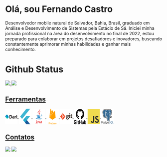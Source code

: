 # Olá, sou Fernando Castro

Desenvolvedor mobile natural de Salvador, Bahia, Brasil, graduado em Análise e Desenvolvimento de Sistemas pela Estácio de Sá. Iniciei minha jornada profissional na área do desenvolvimento no final de 2022, estou preparado para colaborar em projetos desafiadores e inovadores, buscando constantemente aprimorar minhas habilidades e ganhar mais conhecimento.


# Github Status

 <div>
  <a href="https://github.com/fnando721">
  <img height="180em" src="https://github-readme-stats.vercel.app/api?username=fnando721&show_icons=true&theme=dracula&include_all_commits=true&count_private=true"/>
  <img height="180em" src="https://github-readme-stats.vercel.app/api/top-langs/?username=fnando721&layout=compact&langs_count=16&theme=dracula"/>
</div>



## Ferramentas


<div style="display: inline_block">
<img align="center" alt="Fernando-dart" height="50" width="40" src="https://github.com/devicons/devicon/blob/v2.15.1/icons/dart/dart-original-wordmark.svg"/>
  <img align="center" alt="Fernando-flutter" height="50" width="40" src="https://github.com/devicons/devicon/blob/v2.15.1/icons/flutter/flutter-original.svg"/>
  <img align="center" alt="Fernando-java" height="50" width="40" src="https://github.com/devicons/devicon/blob/v2.15.1/icons/java/java-original-wordmark.svg" /> 
  <img align="center" alt="Fernando-firebase" height="50" width="40" src="https://github.com/devicons/devicon/blob/v2.15.1/icons/firebase/firebase-plain-wordmark.svg" /> 
  <img align="center" alt="Fernando-git" height="50" width="40" src="https://github.com/devicons/devicon/blob/v2.15.1/icons/git/git-original-wordmark.svg" /> 
  <img align="center" alt="Fernando-github" height="50" width="40" src="https://github.com/devicons/devicon/blob/v2.15.1/icons/github/github-original-wordmark.svg" /> 
  <img align="center" alt="Fernando-javascript" height="50" width="40" src="https://github.com/devicons/devicon/blob/v2.15.1/icons/javascript/javascript-original.svg" />
 <img align="center" alt="Fernando-postgresql" height="50" width="40" src="https://github.com/devicons/devicon/blob/v2.15.1/icons/postgresql/postgresql-original-wordmark.svg" />
</div>


 ## Contatos

   
<div> 
  <a href = "mailto:fnandocastro721@gmail.com"><img src="https://img.shields.io/badge/-Gmail-%23333?style=for-the-badge&logo=gmail&logoColor=white" target="_blank"></a>
  <a href="https://www.linkedin.com/in/fercastro721/" target="_blank"><img src="https://img.shields.io/badge/-LinkedIn-%230077B5?style=for-the-badge&logo=linkedin&logoColor=white" target="_blank"></a> 
  
</div>